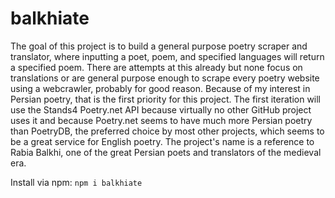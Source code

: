 # balkhiate

The goal of this project is to build a general purpose poetry scraper and translator, where inputting a poet, poem, and specified languages will return a specified poem. There are attempts at this already but none focus on translations or are general purpose enough to scrape every poetry website using a webcrawler, probably for good reason. Because of my interest in Persian poetry, that is the first priority for this project. The first iteration will use the Stands4 Poetry.net API because virtually no other GitHub project uses it and because Poetry.net seems to have much more Persian poetry than PoetryDB, the preferred choice by most other projects, which seems to be a great service for English poetry. The project's name is a reference to Rabia Balkhi, one of the great Persian poets and translators of the medieval era.

Install via npm: `npm i balkhiate`
